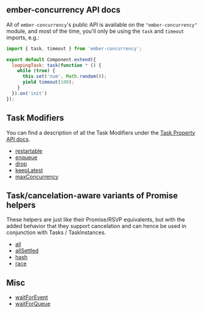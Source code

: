 ## ember-concurrency API docs

All of `ember-concurrency`'s public API is available
on the `"ember-concurrency"` module, and
most of the time, you'll only be using the `task` and `timeout`
imports, e.g.:

```js
import { task, timeout } from 'ember-concurrency';

export default Component.extend({
  loopingTask: task(function * () {
    while (true) {
      this.set('num', Math.random());
      yield timeout(100);
    }
  }).on('init')
});
```

## Task Modifiers

You can find a description of all the Task Modifiers
under the [Task Property API docs](TaskProperty.html).

- [restartable](TaskProperty.html#restartable)
- [enqueue](TaskProperty.html#enqueue)
- [drop](TaskProperty.html#drop)
- [keepLatest](TaskProperty.html#keepLatest)
- [maxConcurrency](TaskProperty.html#maxConcurrency)


## Task/cancelation-aware variants of Promise helpers

These helpers are just like their Promise/RSVP equivalents, but with
the added behavior that they support cancelation and can hence be
used in conjunction with Tasks / TaskInstances.

- [all](global.html#all)
- [allSettled](global.html#allSettled)
- [hash](global.html#hash)
- [race](global.html#race)

## Misc

- [waitForEvent](global.html#waitForEvent)
- [waitForQueue](global.html#waitForQueue)

